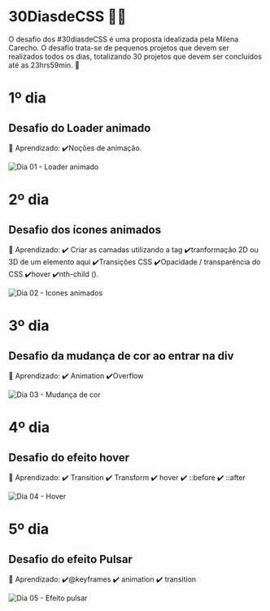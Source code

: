 # 30DiasdeCSS 🤩🚀

 O desafio dos #30diasdeCSS é uma proposta idealizada pela Milena Carecho. O desafio trata-se de pequenos projetos que devem ser realizados todos os dias, totalizando 30 projetos que devem ser concluídos até as 23hrs59min. 🚀

 # 1º dia
 ## Desafio do Loader animado

 📌 Aprendizado:
 ✔️Noções de animação.


![Dia 01 - Loader animado](https://media.giphy.com/media/i3aI2vuKAQgQhfCk6h/giphy.gif)

# 2º dia
 ## Desafio dos ícones animados

 📌 Aprendizado: 
 ✔️ Criar as camadas utilizando a tag <span>
 ✔️tranformação 2D ou 3D de um elemento aqui
 ✔️Transições CSS
 ✔️Opacidade / transparência do CSS
 ✔️hover
 ✔️nth-child ().


![Dia 02 - Icones animados](https://media.giphy.com/media/DYHzfPmqWoRKNxHe2u/giphy.gif)

# 3º dia
## Desafio da mudança de cor ao entrar na div

📌 Aprendizado:
✔️ Animation
✔️Overflow

![Dia 03 - Mudança de cor](https://media.giphy.com/media/Cvs6mlhfHBRJGObCK2/giphy.gif)

# 4º dia
## Desafio do efeito hover

📌 Aprendizado:
✔️ Transition
✔️ Transform
✔️ hover
✔️ ::before
✔️ ::after

![Dia 04 - Hover](https://media.giphy.com/media/q1iHVKR8KUGn01r5fu/giphy.gif)

# 5º dia
## Desafio do efeito Pulsar

📌 Aprendizado:
✔️@keyframes
✔️ animation
✔️ transition

![Dia 05 - Efeito pulsar](https://media.giphy.com/media/4U7YmjkexwxqJCcKTf/giphy.gif)